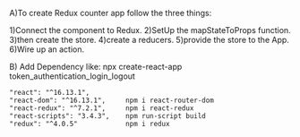 A)To create Redux counter app follow the three things:

1)Connect the component to Redux.
2)SetUp the mapStateToProps function.
3)then create the store.
4)create a reducers.
5)provide the store to the App.
6)Wire up an action.

B)  Add Dependency like:
    npx create-react-app  token_authentication_login_logout

    "react": "^16.13.1",         
    "react-dom": "^16.13.1",     npm i react-router-dom 
    "react-redux": "^7.2.1",     npm i react-redux
    "react-scripts": "3.4.3",    npm run-script build
    "redux": "^4.0.5"            npm i redux
   
 
